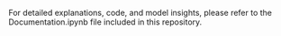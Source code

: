 For detailed explanations, code, and model insights, please refer to the Documentation.ipynb file included in this repository.